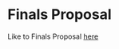 # Finals Proposal

Like to Finals Proposal <a href="http://sites.bxmc.poly.edu/~kevinfoo/WebDev/index.php/2017/04/18/final-project-proposal/">here</a>
